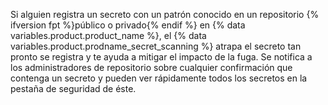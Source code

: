 Si alguien registra un secreto con un patrón conocido en un repositorio {% ifversion fpt %}público o privado{% endif %} en {% data variables.product.product_name %}, el {% data variables.product.prodname_secret_scanning %} atrapa el secreto tan pronto se registra y te ayuda a mitigar el impacto de la fuga. Se notifica a los administradores de repositorio sobre cualquier confirmación que contenga un secreto y pueden ver rápidamente todos los secretos en la pestaña de seguridad de éste.
